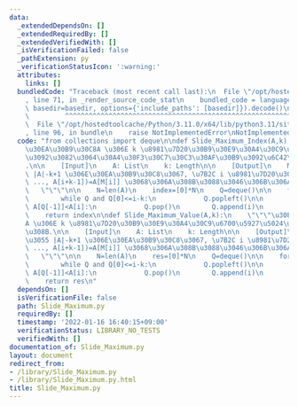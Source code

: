 ```yaml
---
data:
  _extendedDependsOn: []
  _extendedRequiredBy: []
  _extendedVerifiedWith: []
  _isVerificationFailed: false
  _pathExtension: py
  _verificationStatusIcon: ':warning:'
  attributes:
    links: []
  bundledCode: "Traceback (most recent call last):\n  File \"/opt/hostedtoolcache/Python/3.11.0/x64/lib/python3.11/site-packages/onlinejudge_verify/documentation/build.py\"\
    , line 71, in _render_source_code_stat\n    bundled_code = language.bundle(stat.path,\
    \ basedir=basedir, options={'include_paths': [basedir]}).decode()\n          \
    \         ^^^^^^^^^^^^^^^^^^^^^^^^^^^^^^^^^^^^^^^^^^^^^^^^^^^^^^^^^^^^^^^^^^^^^^^^^^^^^^^^^\n\
    \  File \"/opt/hostedtoolcache/Python/3.11.0/x64/lib/python3.11/site-packages/onlinejudge_verify/languages/python.py\"\
    , line 96, in bundle\n    raise NotImplementedError\nNotImplementedError\n"
  code: "from collections import deque\n\ndef Slide_Maximum_Index(A,k):\n    \"\"\"\
    \u30EA\u30B9\u30C8A \u306E k \u8981\u7D20\u30B9\u30E9\u30A4\u30C9\u6700\u5927\u5024\
    \u3092\u3082\u3064\u30A4\u30F3\u30C7\u30C3\u30AF\u30B9\u3092\u6C42\u3081\u308B\
    .\n\n    [Input]\n    A: List\n    k: Length\n\n    [Output]\n    M: \u9577\u3055\
    \ |A|-k+1 \u306E\u30EA\u30B9\u30C8\u3067, \u7B2C i \u8981\u7D20\u306F max(A[i],\
    \ ..., A[i+k-1])=A[M[i]] \u3068\u306A\u308B\u3088\u3046\u306B\u306A\u308B.\n \
    \   \"\"\"\n\n    N=len(A)\n    index=[0]*N\n    Q=deque()\n\n    for i in range(N):\n\
    \        while Q and Q[0]<=i-k:\n            Q.popleft()\n\n        while Q and\
    \ A[Q[-1]]<A[i]:\n            Q.pop()\n        Q.append(i)\n        index[i]=Q[0]\n\
    \    return index\n\ndef Slide_Maximum_Value(A,k):\n    \"\"\"\u30EA\u30B9\u30C8\
    A \u306E k \u8981\u7D20\u30B9\u30E9\u30A4\u30C9\u6700\u5927\u5024\u3092\u6C42\u3081\
    \u308B.\n\n    [Input]\n    A: List\n    k: Length\n\n    [Output]\n    M: \u9577\
    \u3055 |A|-k+1 \u306E\u30EA\u30B9\u30C8\u3067, \u7B2C i \u8981\u7D20\u306F max(A[i],\
    \ ..., A[i+k-1])=A[M[i]] \u3068\u306A\u308B\u3088\u3046\u306B\u306A\u308B.\n \
    \   \"\"\"\n\n    N=len(A)\n    res=[0]*N\n    Q=deque()\n\n    for i in range(N):\n\
    \        while Q and Q[0]<=i-k:\n            Q.popleft()\n\n        while Q and\
    \ A[Q[-1]]<A[i]:\n            Q.pop()\n        Q.append(i)\n        res[i]=A[Q[0]]\n\
    \    return res\n"
  dependsOn: []
  isVerificationFile: false
  path: Slide_Maximum.py
  requiredBy: []
  timestamp: '2022-01-16 16:40:15+09:00'
  verificationStatus: LIBRARY_NO_TESTS
  verifiedWith: []
documentation_of: Slide_Maximum.py
layout: document
redirect_from:
- /library/Slide_Maximum.py
- /library/Slide_Maximum.py.html
title: Slide_Maximum.py
---
```

